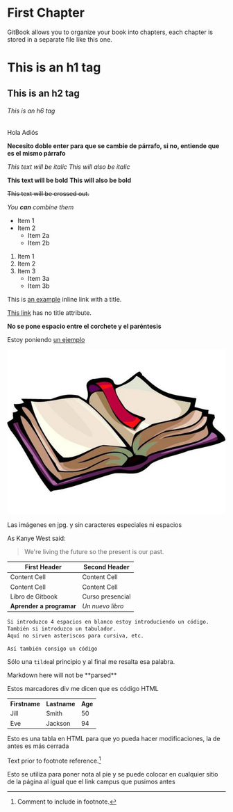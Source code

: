 # First Chapter

GitBook allows you to organize your book into chapters, each chapter is stored in a separate file like this one.

# This is an h1 tag
## This is an h2 tag
###### This is an h6 tag

Hola
Adiós

**Necesito doble enter para que se cambie de párrafo, si no, entiende que es el mismo párrafo**

*This text will be italic*
_This will also be italic_

**This text will be bold**
__This will also be bold__

~~This text will be crossed out.~~

_You **can** combine them_


* Item 1
* Item 2
  * Item 2a
  * Item 2b


1. Item 1
2. Item 2
3. Item 3
   * Item 3a
   * Item 3b
   
   
This is [an example](http://example.com/ "Title") inline link with a title.

[This link](http://example.net/) has no title attribute.

**No se pone espacio entre el corchete y el paréntesis**

Estoy poniendo [un ejemplo][campus]

[campus]:http://campusvirtual.ull.es/ "Campus Virtual ULL"


![Libro](/assets/libro.jpg)

Las imágenes en jpg. y sin caracteres especiales ni espacios

As Kanye West said:

> We're living the future so the present is our past.


| First Header  | Second Header |
| ------------- | ------------- |
| Content Cell  | Content Cell  |
| Content Cell  | Content Cell  |
|Libro de Gitbook|Curso presencial|
|**Aprender a programar**|*Un nuevo libro*|

    Si introduzco 4 espacios en blanco estoy introduciendo un código.
    También si introduzco un tabulador.
    Aquí no sirven asteriscos para cursiva, etc.
    
```
Así también consigo un código
```

Sólo una `tilde`al principio y al final me resalta esa palabra.

<div>
Markdown here will not be **parsed**
</div>

Estos marcadores div me dicen que es código HTML

<table style="width:100%">
  <tr>
    <th>Firstname</th>
    <th>Lastname</th> 
    <th>Age</th>
  </tr>
  <tr>
    <td>Jill</td>
    <td>Smith</td> 
    <td>50</td>
  </tr>
  <tr>
    <td>Eve</td>
    <td>Jackson</td> 
    <td>94</td>
  </tr>
</table>

Esto es una tabla en HTML para que yo pueda hacer modificaciones, la de antes es más cerrada

Text prior to footnote reference.[^2]

[^2]: Comment to include in footnote.


Esto se utiliza para poner nota al pie y se puede colocar en cualquier sitio de la página al igual que el link campus que pusimos antes





